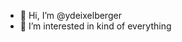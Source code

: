 - 👋 Hi, I’m @ydeixelberger
- 👀 I’m interested in kind of everything

<!---
ydeixelberger/ydeixelberger is a ✨ special ✨ repository because its `README.md` (this file) appears on your GitHub profile.
You can click the Preview link to take a look at your changes.
--->
